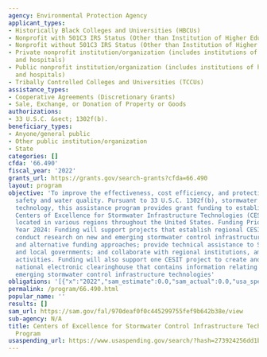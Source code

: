 ```yaml
---
agency: Environmental Protection Agency
applicant_types:
- Historically Black Colleges and Universities (HBCUs)
- Nonprofit with 501C3 IRS Status (Other than Institution of Higher Education)
- Nonprofit without 501C3 IRS Status (Other than Institution of Higher Education)
- Private nonprofit institution/organization (includes institutions of higher education
  and hospitals)
- Public nonprofit institution/organization (includes institutions of higher education
  and hospitals)
- Tribally Controlled Colleges and Universities (TCCUs)
assistance_types:
- Cooperative Agreements (Discretionary Grants)
- Sale, Exchange, or Donation of Property or Goods
authorizations:
- 33 U.S.C. &sect; 1302f(b).
beneficiary_types:
- Anyone/general public
- Other public institution/organization
- State
categories: []
cfda: '66.490'
fiscal_year: '2022'
grants_url: https://grants.gov/search-grants?cfda=66.490
layout: program
objective: 'To improve the effectiveness, cost efficiency, and protection of public
  safety and water quality. Pursuant to 33 U.S.C. 1302f(b), stormwater infrastructure
  technology, this assistance program provides grant funding to establish and maintain
  Centers of Excellence for Stormwater Infrastructure Technologies (CESITs), to be
  located in various regions throughout the United States. Funding Priority - Fiscal
  Year 2024: Funding will support projects that establish regional CESITs that will
  conduct research on new and emerging stormwater control infrastructure technologies
  and alternative funding approaches; provide technical assistance to State, Tribal,
  and local governments; and collaborate with regional institutions, among other eligible
  activities. Funding will also support one CESIT project to create and maintain a
  national electronic clearinghouse that contains information relating to new and
  emerging stormwater control infrastructure technologies'
obligations: '[{"x":"2022","sam_estimate":0.0,"sam_actual":0.0,"usa_spending_actual":0.0},{"x":"2023","sam_estimate":0.0,"sam_actual":0.0,"usa_spending_actual":0.0},{"x":"2024","sam_estimate":3000000.0,"sam_actual":0.0,"usa_spending_actual":0.0}]'
permalink: /program/66.490.html
popular_name: ''
results: []
sam_url: https://sam.gov/fal/970deaf0f0c445299755fef9b642b38e/view
sub-agency: N/A
title: Centers of Excellence for Stormwater Control Infrastructure Technologies Grant
  Program
usaspending_url: https://www.usaspending.gov/search/?hash=273924256dd1b747b942f23df62a5a23
---
```

